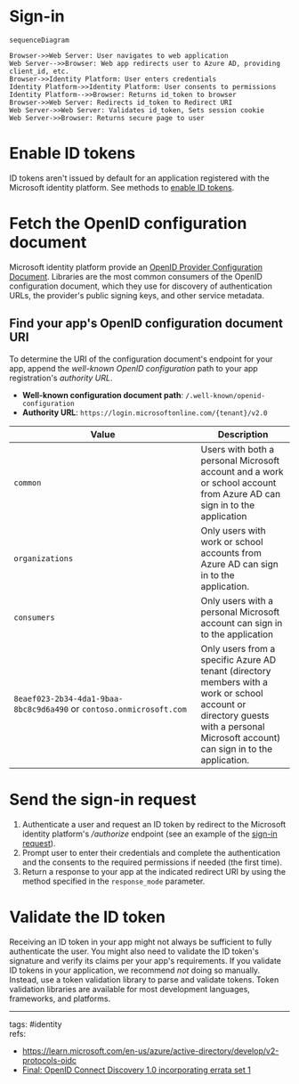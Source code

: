 # Sign-in

```mermaid
sequenceDiagram

Browser->>Web Server: User navigates to web application
Web Server-->>Browser: Web app redirects user to Azure AD, providing client_id, etc.
Browser->>Identity Platform: User enters credentials 
Identity Platform->>Identity Platform: User consents to permissions
Identity Platform-->>Browser: Returns id_token to browser
Browser->>Web Server: Redirects id_token to Redirect URI
Web Server->>Web Server: Validates id_token, Sets session cookie
Web Server->>Browser: Returns secure page to user
```

# Enable ID tokens

ID tokens aren't issued by default for an application registered with the Microsoft identity platform. See methods to [enable ID tokens](https://learn.microsoft.com/en-us/azure/active-directory/develop/v2-protocols-oidc#enable-id-tokens).

# Fetch the OpenID configuration document

Microsoft identity platform provide an [OpenID Provider Configuration Document](https://openid.net/specs/openid-connect-discovery-1_0.html). Libraries are the most common consumers of the OpenID configuration document, which they use for discovery of authentication URLs, the provider's public signing keys, and other service metadata.

## Find your app's OpenID configuration document URI

To determine the URI of the configuration document's endpoint for your app, append the _well-known OpenID configuration_ path to your app registration's _authority URL_.
- **Well-known configuration document path**: `/.well-known/openid-configuration`
- **Authority URL**: `https://login.microsoftonline.com/{tenant}/v2.0`

| **Value**                                                               | **Description**                                                                                                                                                                        |
| ------------------------------------------------------------------- | ---------------------------------------------------------------------------------------------------------------------------------------------------------------------------------- |
| `common`                                                            | Users with both a personal Microsoft account and a work or school account from Azure AD can sign in to the application                                                             |
| `organizations`                                                     | Only users with work or school accounts from Azure AD can sign in to the application.                                                                                              |
| `consumers`                                                         | Only users with a personal Microsoft account can sign in to the application                                                                                                        |
| `8eaef023-2b34-4da1-9baa-8bc8c9d6a490` or `contoso.onmicrosoft.com` | Only users from a specific Azure AD tenant (directory members with a work or school account or directory guests with a personal Microsoft account) can sign in to the application. |

# Send the sign-in request

1. Authenticate a user and request an ID token by redirect to the Microsoft identity platform's _/authorize_ endpoint (see an example of the [sign-in request](https://learn.microsoft.com/en-us/azure/active-directory/develop/v2-protocols-oidc#send-the-sign-in-request)).
2. Prompt user to enter their credentials and complete the authentication and the consents to the required permissions if needed (the first time).
3. Return a response to your app at the indicated redirect URI by using the method specified in the `response_mode` parameter.

# Validate the ID token

Receiving an ID token in your app might not always be sufficient to fully authenticate the user. You might also need to validate the ID token's signature and verify its claims per your app's requirements. If you validate ID tokens in your application, we recommend _not_ doing so manually. Instead, use a token validation library to parse and validate tokens. Token validation libraries are available for most development languages, frameworks, and platforms.




---
tags: #identity  
refs:
- https://learn.microsoft.com/en-us/azure/active-directory/develop/v2-protocols-oidc
- [Final: OpenID Connect Discovery 1.0 incorporating errata set 1](https://openid.net/specs/openid-connect-discovery-1_0.html)
